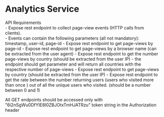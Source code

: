 # Analytics Service

API Requirements  
    - Expose rest endpoint to collect page-view events (HTTP calls from clients).  
        - Events can contain the following parameters (all not mandatory): timestamp, user-id, page-id
    - Expose rest endpoint to get page-views by page-id 
    - Expose rest endpoint to get page-views by a browser name (can be extracted from the user agent) 
    - Expose rest endpoint to get the number page-views by country (should be extracted from the user IP) - the endpoint should get parameter and will return all countries with the respective number of page-views 
    - Expose rest endpoint to get page-views by country (should be extracted from the user IP) 
    - Expose rest endpoint to get the rate between the number returning users (users who visited more than once ) out of all the unique users who visited. (should be a number between 0 and 1) 

All GET endpoints should be accessed only with "6i2nSgWu0DfYIE8I0ZBJOtxTmHJATRzu" token string in the Authorization header
